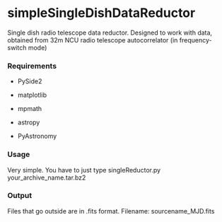 # simpleSingleDishDataReductor
Single dish radio telescope data reductor. 
Designed to work with data, obtained from 32m NCU radio telescope autocorrelator (in frequency-switch mode)

### Requirements ###

- PySide2

- matplotlib

- mpmath

- astropy

- PyAstronomy


### Usage ###
Very simple. You have to just type singleReductor.py your_archive_name.tar.bz2

### Output ###
Files that go outside are in .fits format. Filename: sourcename_MJD.fits
